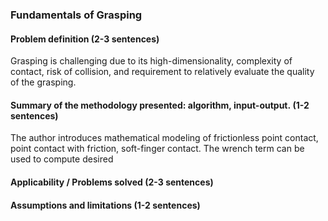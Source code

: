 ### Fundamentals of Grasping
#### Problem definition (2-3 sentences)
Grasping is challenging due to its high-dimensionality, complexity of contact, risk of collision, and requirement to relatively evaluate the quality of the grasping. 

#### Summary of the methodology presented: algorithm, input-output. (1-2 sentences)
The author introduces mathematical modeling of frictionless point contact, point contact with friction, soft-finger contact. The wrench term can be used to compute desired
#### Applicability / Problems solved (2-3 sentences)

#### Assumptions and limitations (1-2 sentences)